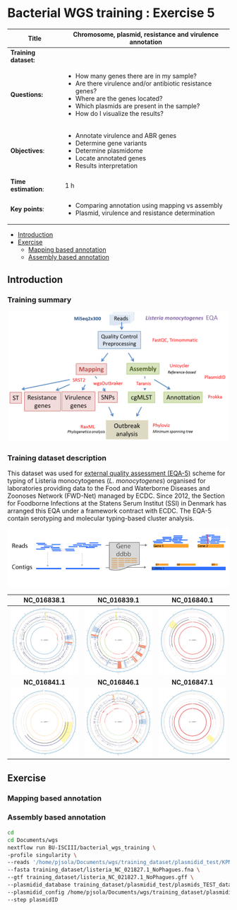 # Bacterial WGS training : Exercise 5

|**Title**| Chromosome, plasmid, resistance and virulence annotation|
|---------|-------------------------------------------|
|**Training dataset:**|                                |
|**Questions:**| <ul><li>How many genes there are in my sample?</li><li>Are there virulence and/or antibiotic resistance genes?</li><li>Where are the genes located?</li><li>Which plasmids are present in the sample?</li><li>How do I visualize the results?</li></ul>|
|**Objectives**:|<ul><li>Annotate virulence and ABR genes</li><li>Determine gene variants</li><li>Determine plasmidome</li><li>Locate annotated genes</li><li>Results interpretation</li></ul>|  
|**Time estimation**:| 1 h|
|**Key points**:|<ul><li>Comparing annotation using mapping vs assembly</li><li>Plasmid, virulence and resistance determination</li></ul>|
  
- [Introduction](#introduction)
- [Exercise](#exercise)
    - [Mapping based annotation](#mapping-based-annotation)
    - [Assembly based annotation](#assembly-based-annotation)

## Introduction
### Training summary

<p align="center"><img src="img/bacterial_wgs_training.png" alt="Fastqc_1" width="500"></p>

### Training dataset description
This dataset was used for [external quality assessment (EQA-5)](https://ecdc.europa.eu/en/publications-data/fifth-external-quality-assessment-scheme-listeria-monocytogenes-typing) scheme for typing of
Listeria monocytogenes (*L. monocytogenes*) organised for laboratories providing data to the Food and Waterborne
Diseases and Zoonoses Network (FWD-Net) managed by ECDC. Since 2012, the Section for Foodborne Infections
at the Statens Serum Institut (SSI) in Denmark has arranged this EQA under a framework contract with ECDC. The
EQA-5 contain serotyping and molecular typing-based cluster analysis.


<p align="center"><img src="https://github.com/BU-ISCIII/bacterial_wgs_training/blob/master/exercises/img/map_vs_assembly.png" width="900"></p>

| NC_016838.1 | NC_016839.1 | NC_016840.1 |
| :---: | :---: | :---: | 
| ![](https://github.com/BU-ISCIII/bacterial_wgs_training/blob/master/exercises/img/KPN_TEST_R_paired_NC_016838.1.png) | ![](https://github.com/BU-ISCIII/bacterial_wgs_training/blob/master/exercises/img/KPN_TEST_R_paired_NC_016839.1.png) | ![](https://github.com/BU-ISCIII/bacterial_wgs_training/blob/master/exercises/img/KPN15_000240185_NC_016840.1.png) | 
| **NC_016841.1** | **NC_016846.1** | **NC_016847.1** |
![](https://github.com/BU-ISCIII/bacterial_wgs_training/blob/master/exercises/img/KPN15_000240185_NC_016841.1.png) | ![](https://github.com/BU-ISCIII/bacterial_wgs_training/blob/master/exercises/img/KPN_TEST_R_paired_NC_016846.1.png) | ![](https://github.com/BU-ISCIII/bacterial_wgs_training/blob/master/exercises/img/KPN15_000240185_NC_016847.1.png) |


## Exercise

### Mapping based annotation
### Assembly based annotation

```Bash
cd
cd Documents/wgs
nextflow run BU-ISCIII/bacterial_wgs_training \
-profile singularity \
--reads '/home/pjsola/Documents/wgs/training_dataset/plasmidid_test/KPN_TEST_R{1,2}.fastq.gz' \
--fasta training_dataset/listeria_NC_021827.1_NoPhagues.fna \
--gtf training_dataset/listeria_NC_021827.1_NoPhagues.gff \
--plasmidid_database training_dataset/plasmidid_test/plasmids_TEST_database.fasta \
--plasmidid_config /home/pjsola/Documents/wgs/training_dataset/plasmidid_test/plasmidid_config.txt \
--step plasmidID
```
